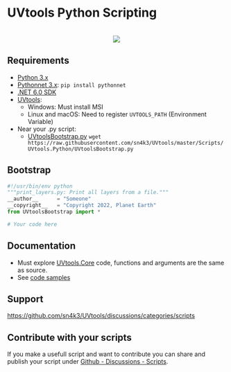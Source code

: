 # UVtools Python Scripting

<p align="center">
   <br>
  <img src="https://github.com/sn4k3/UVtools/raw/master/UVtools.CAD/UVtools_python.png">
</p>

## Requirements

- [Python 3.x](https://www.python.org/downloads)
- [Pythonnet 3.x](https://github.com/pythonnet/pythonnet): `pip install pythonnet`
- [.NET 6.0 SDK](https://dotnet.microsoft.com/en-us/download/dotnet/6.0)
- [UVtools](https://github.com/sn4k3/UVtools/releases/latest):
  - Windows: Must install MSI
  - Linux and macOS: Need to register `UVTOOLS_PATH` (Environment Variable)
- Near your .py script:
  - [UVtoolsBootstrap.py](https://raw.githubusercontent.com/sn4k3/UVtools/master/Scripts/UVtools.Python/UVtoolsBootstrap.py)
  `wget https://raw.githubusercontent.com/sn4k3/UVtools/master/Scripts/UVtools.Python/UVtoolsBootstrap.py`
<!--  - [UVtools.runtimeconfig.json](https://raw.githubusercontent.com/sn4k3/UVtools/master/Scripts/UVtools.Python/UVtools.runtimeconfig.json)
  `wget https://raw.githubusercontent.com/sn4k3/UVtools/master/Scripts/UVtools.Python/UVtools.runtimeconfig.json`
!-->

## Bootstrap

```python
#!/usr/bin/env python
"""print_layers.py: Print all layers from a file."""
__author__      = "Someone"
__copyright__   = "Copyright 2022, Planet Earth"
from UVtoolsBootstrap import *

# Your code here
```


## Documentation

- Must explore [UVtools.Core](https://github.com/sn4k3/UVtools/tree/master/UVtools.Core) code, functions and arguments 
are the same as source.
- See [code samples](https://github.com/sn4k3/UVtools/tree/master/Scripts/UVtools.Python) 

## Support
https://github.com/sn4k3/UVtools/discussions/categories/scripts

## Contribute with your scripts
If you make a usefull script and want to contribute you can share and publish your script under 
[Github - Discussions - Scripts](https://github.com/sn4k3/UVtools/discussions/categories/scripts). 